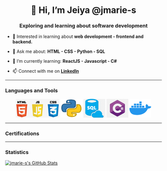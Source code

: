 
<!---
jmarie-s/jmarie-s is a ✨ special ✨ repository because its `README.md` (this file) appears on your GitHub profile.
You can click the Preview link to take a look at your changes.
--->

<div>
  <h1 align="center">👋 Hi, I’m Jeiya @jmarie-s </h1>
  <h3 align="center"> Exploring and learning about software development </h3>
</div>

- 👀 Interested in learning about **web development - frontend and backend.**

- 💬 Ask me about:
        **HTML
        - CSS
        - Python
        - SQL**
        
- 🌱 I’m currently learning: 
        **ReactJS
        - Javascript
        - C#**
        
- 📫 Connect with me on **[LinkedIn](https://www.linkedin.com/in/jeiya-marie-s-12541b188)**

<div align="center">
  <hr>
  <h3 align="left">Languages and Tools</h3>
    <img src="/images/html_css_js.png" alt="htmlCssJs" width="140" height="60">
    <img src="/images/python.png" alt="python" width="70" height="60">
    <img src="/images/sql.png" alt="sql" width="70" height="60">
    <img src="/images/cSharp.png" alt="c#" width="70" height="60">
    <img src="/images/docker.png" alt="docker" width="70" height="60">
</div>
<div>
  <hr>
  <h3 align="left">Certifications</h3>
  <!--START_SECTION:badges-->
  <!--END_SECTION:badges-->
</div>
<div>
  <hr>
  <h3 align="left">Statistics</h3>
      <a align="center" href="https://awesome-github-stats.azurewebsites.net/index.html??cardType=github&theme=github-dark"><img alt="jmarie-s's GitHub Stats"  src="https://awesome-github-stats.azurewebsites.net/user-stats/jmarie-s?cardType=github&theme=github-dark"/></a>
</div>
 
